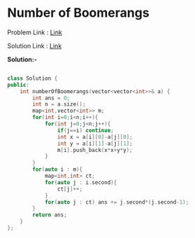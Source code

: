 
# Number of Boomerangs

Problem Link : [Link](https://leetcode.com/problems/number-of-boomerangs/)

Solution Link : [Link](https://leetcode.com/problems/number-of-boomerangs/submissions/877333179/)

**Solution:-**
```C++

class Solution {
public:
    int numberOfBoomerangs(vector<vector<int>>& a) {
        int ans = 0;
        int n = a.size();
        map<int,vector<int>> m;
        for(int i=0;i<n;i++){
            for(int j=0;j<n;j++){
                if(j==i) continue;
                int x = a[i][0]-a[j][0];
                int y = a[i][1]-a[j][1];
                m[i].push_back(x*x+y*y);
            }
        }
        for(auto i : m){
            map<int,int> ct;
            for(auto j : i.second){
                ct[j]++;
            }
            for(auto j : ct) ans += j.second*(j.second-1);
        }
        return ans;
    }
};
```
